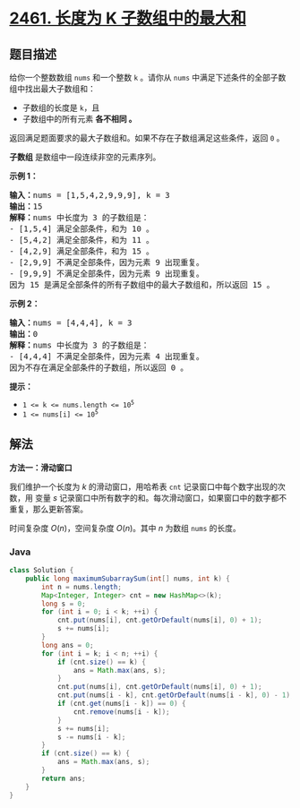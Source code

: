 # [2461. 长度为 K 子数组中的最大和](https://leetcode.cn/problems/maximum-sum-of-distinct-subarrays-with-length-k)

## 题目描述

<p>给你一个整数数组 <code>nums</code> 和一个整数 <code>k</code> 。请你从 <code>nums</code> 中满足下述条件的全部子数组中找出最大子数组和：</p>

<ul>
	<li>子数组的长度是 <code>k</code>，且</li>
	<li>子数组中的所有元素 <strong>各不相同 。</strong></li>
</ul>

<p>返回满足题面要求的最大子数组和。如果不存在子数组满足这些条件，返回 <code>0</code> 。</p>

<p><strong>子数组</strong> 是数组中一段连续非空的元素序列。</p>

<p><strong>示例 1：</strong></p>

<pre><strong>输入：</strong>nums = [1,5,4,2,9,9,9], k = 3
<strong>输出：</strong>15
<strong>解释：</strong>nums 中长度为 3 的子数组是：
- [1,5,4] 满足全部条件，和为 10 。
- [5,4,2] 满足全部条件，和为 11 。
- [4,2,9] 满足全部条件，和为 15 。
- [2,9,9] 不满足全部条件，因为元素 9 出现重复。
- [9,9,9] 不满足全部条件，因为元素 9 出现重复。
因为 15 是满足全部条件的所有子数组中的最大子数组和，所以返回 15 。
</pre>

<p><strong>示例 2：</strong></p>

<pre><strong>输入：</strong>nums = [4,4,4], k = 3
<strong>输出：</strong>0
<strong>解释：</strong>nums 中长度为 3 的子数组是：
- [4,4,4] 不满足全部条件，因为元素 4 出现重复。
因为不存在满足全部条件的子数组，所以返回 0 。
</pre>

<p><strong>提示：</strong></p>

<ul>
	<li><code>1 &lt;= k &lt;= nums.length &lt;= 10<sup>5</sup></code></li>
	<li><code>1 &lt;= nums[i] &lt;= 10<sup>5</sup></code></li>
</ul>

## 解法

**方法一：滑动窗口**

我们维护一个长度为 $k$ 的滑动窗口，用哈希表 `cnt` 记录窗口中每个数字出现的次数，用 变量 $s$ 记录窗口中所有数字的和。每次滑动窗口，如果窗口中的数字都不重复，那么更新答案。

时间复杂度 $O(n)$，空间复杂度 $O(n)$。其中 $n$ 为数组 `nums` 的长度。

### **Java**

```java
class Solution {
    public long maximumSubarraySum(int[] nums, int k) {
        int n = nums.length;
        Map<Integer, Integer> cnt = new HashMap<>(k);
        long s = 0;
        for (int i = 0; i < k; ++i) {
            cnt.put(nums[i], cnt.getOrDefault(nums[i], 0) + 1);
            s += nums[i];
        }
        long ans = 0;
        for (int i = k; i < n; ++i) {
            if (cnt.size() == k) {
                ans = Math.max(ans, s);
            }
            cnt.put(nums[i], cnt.getOrDefault(nums[i], 0) + 1);
            cnt.put(nums[i - k], cnt.getOrDefault(nums[i - k], 0) - 1);
            if (cnt.get(nums[i - k]) == 0) {
                cnt.remove(nums[i - k]);
            }
            s += nums[i];
            s -= nums[i - k];
        }
        if (cnt.size() == k) {
            ans = Math.max(ans, s);
        }
        return ans;
    }
}
```
